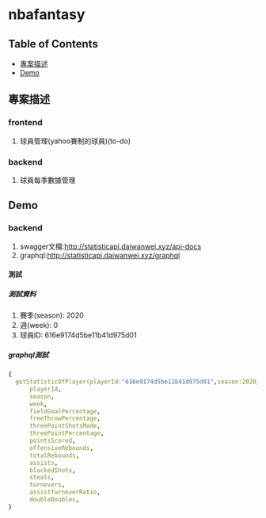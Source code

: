 # nbafantasy

## Table of Contents

* [專案描述](#專案描述)
* [Demo](#Demo)

## 專案描述

### frontend
1. 球員管理(yahoo賽制的球員)(to-do)

### backend
1. 球員每季數據管理

## Demo
### backend
1. swagger文檔:http://statisticapi.daiwanwei.xyz/api-docs
2. graphql:http://statisticapi.daiwanwei.xyz/graphql

#### 測試
##### 測試資料
1. 賽季(season): 2020
2. 週(week): 0
3. 球員ID: 616e9174d5be11b41d975d01

##### graphql測試
```yaml
{
  getStatisticOfPlayer(playerId:"616e9174d5be11b41d975d01",season:2020,week:0){
      playerId,
      season,
      week,
      fieldGoalPercentage,
      freeThrowPercentage,
      threePointShotsMade,
      threePointPercentage,
      pointsScored,
      offensiveRebounds,
      totalRebounds,
      assists,
      blockedShots,
      steals,
      turnovers,
      assistTurnoverRatio,
      doubleDoubles,
}
```
